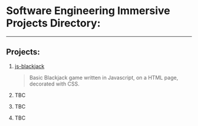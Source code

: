 # Software Engineering Immersive Projects Directory:

---

## Projects:

1. [js-blackjack](https://github.com/kr222/sei-projects/tree/main/js-blackjack)

   > Basic Blackjack game written in Javascript, on a HTML page, decorated with CSS.

2. TBC

3. TBC

4. TBC
